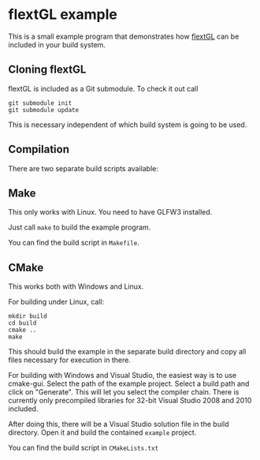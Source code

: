 flextGL example
===============

This is a small example program that demonstrates how [flextGL](https://github.com/ginkgo/flextGL) can be included in your build system.

Cloning flextGL
---------------

flextGL is included as a Git submodule. To check it out call

    git submodule init
    git submodule update

This is necessary independent of which build system is going to be used.

Compilation
-----------

There are two separate build scripts available:

Make
----

This only works with Linux. You need to have GLFW3 installed.

Just call `make` to build the example program. 

You can find the build script in `Makefile`.

CMake
-----

This works both with Windows and Linux.

For building under Linux, call:

    mkdir build
    cd build
    cmake ..
    make

This should build the example in the separate build directory and copy all files necessary for execution in there.

For building with Windows and Visual Studio, the easiest way is to use cmake-gui. Select the path of the example
project. Select a build path and click on "Generate". This will let you select the compiler chain. There is currently only precompiled libraries for 32-bit Visual Studio 2008 and 2010 included.

After doing this, there will be a Visual Studio solution file in the build directory. Open it and build the contained `example` project.

You can find the build script in `CMakeLists.txt`
